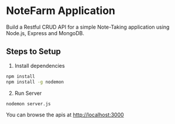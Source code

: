 # NoteFarm Application

Build a Restful CRUD API for a simple Note-Taking application using Node.js, Express and MongoDB.

## Steps to Setup

1. Install dependencies

```bash
npm install
npm install -g nodemon
```

2. Run Server

```bash
nodemon server.js
```

You can browse the apis at <http://localhost:3000>